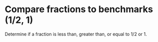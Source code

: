 # Compare fractions to benchmarks (1/2, 1)

Determine if a fraction is less than, greater than, or equal to 1/2 or 1.
